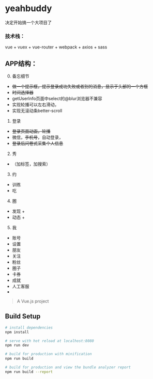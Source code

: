# yeahbuddy
决定开始搞一个大项目了 
### 技术栈： 
vue + vuex + vue-router + webpack + axios + sass

## APP结构： 
0. 备忘细节
+ ~~做一个提示框，提示登录成功失败或者别的消息，显示于头部的一个方框~~
+ ~~时间选择器~~
+ getUserInfo页面中select的@blur浏览器不兼容
+ 实现轮播可以左右滑动，
+ 实现无滚动条better-scroll
1. 登录
+ ~~登录页面动画，轮播~~
+ 微信，~~手机号~~，自动登录，
+ ~~登录后问卷式采集个人信息~~ 
2. 秀
+ （加标签，加搜索）
3. 约
+ 训练
+ 吃
4. 圈
+ 发现
	+ 
+ 动态
	+ 
5. 我
+ 账号
+ 设置
+ 朋友
+ 关注
+ 粉丝
+ 圈子
+ 卡券
+ 成就
+ 人工客服
+ 
> A Vue.js project

## Build Setup

``` bash
# install dependencies
npm install

# serve with hot reload at localhost:8080
npm run dev

# build for production with minification
npm run build

# build for production and view the bundle analyzer report
npm run build --report

